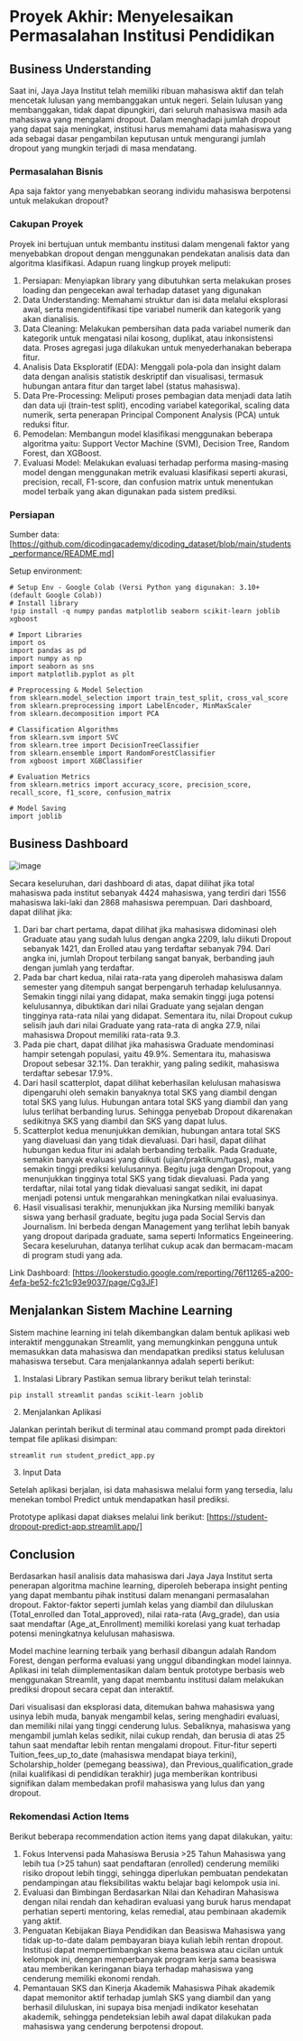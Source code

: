 # Proyek Akhir: Menyelesaikan Permasalahan Institusi Pendidikan

## Business Understanding
Saat ini, Jaya Jaya Institut telah memiliki ribuan mahasiswa aktif dan telah mencetak lulusan yang membanggakan untuk negeri. Selain lulusan yang membanggakan, tidak dapat dipungkiri, dari seluruh mahasiswa masih ada mahasiswa yang mengalami dropout. Dalam menghadapi jumlah dropout yang dapat saja meningkat, institusi harus memahami data mahasiswa yang ada sebagai dasar pengambilan keputusan untuk mengurangi jumlah dropout yang mungkin terjadi di masa mendatang.

### Permasalahan Bisnis
Apa saja faktor yang menyebabkan seorang individu mahasiswa berpotensi untuk melakukan dropout?

### Cakupan Proyek
Proyek ini bertujuan untuk membantu institusi dalam mengenali faktor yang menyebabkan dropout dengan menggunakan pendekatan analisis data dan algoritma klasifikasi. Adapun ruang lingkup proyek meliputi:

1. Persiapan: Menyiapkan library yang dibutuhkan serta melakukan proses loading dan pengecekan awal terhadap dataset yang digunakan
2. Data Understanding: Memahami struktur dan isi data melalui eksplorasi awal, serta mengidentifikasi tipe variabel numerik dan kategorik yang akan dianalisis.
3. Data Cleaning: Melakukan pembersihan data pada variabel numerik dan kategorik untuk mengatasi nilai kosong, duplikat, atau inkonsistensi data. Proses agregasi juga dilakukan untuk menyederhanakan beberapa fitur.
4. Analisis Data Eksploratif (EDA): Menggali pola-pola dan insight dalam data dengan analisis statistik deskriptif dan visualisasi, termasuk hubungan antara fitur dan target label (status mahasiswa).
5. Data Pre-Processing: Meliputi proses pembagian data menjadi data latih dan data uji (train-test split), encoding variabel kategorikal, scaling data numerik, serta penerapan Principal Component Analysis (PCA) untuk reduksi fitur.
6. Pemodelan: Membangun model klasifikasi menggunakan beberapa algoritma yaitu: Support Vector Machine (SVM), Decision Tree, Random Forest, dan XGBoost.
7. Evaluasi Model: Melakukan evaluasi terhadap performa masing-masing model dengan menggunakan metrik evaluasi klasifikasi seperti akurasi, precision, recall, F1-score, dan confusion matrix untuk menentukan model terbaik yang akan digunakan pada sistem prediksi.


### Persiapan

Sumber data: [https://github.com/dicodingacademy/dicoding_dataset/blob/main/students_performance/README.md]

Setup environment: 
```
# Setup Env - Google Colab (Versi Python yang digunakan: 3.10+ (default Google Colab))
# Install library 
!pip install -q numpy pandas matplotlib seaborn scikit-learn joblib xgboost

# Import Libraries
import os
import pandas as pd
import numpy as np
import seaborn as sns
import matplotlib.pyplot as plt

# Preprocessing & Model Selection
from sklearn.model_selection import train_test_split, cross_val_score
from sklearn.preprocessing import LabelEncoder, MinMaxScaler
from sklearn.decomposition import PCA

# Classification Algorithms
from sklearn.svm import SVC
from sklearn.tree import DecisionTreeClassifier
from sklearn.ensemble import RandomForestClassifier
from xgboost import XGBClassifier

# Evaluation Metrics
from sklearn.metrics import accuracy_score, precision_score, recall_score, f1_score, confusion_matrix

# Model Saving
import joblib
```

## Business Dashboard
![image](https://github.com/user-attachments/assets/97d826fe-8be7-4927-b37c-1e1ca8e73e6e)

Secara keseluruhan, dari dashboard di atas, dapat dilihat jika total mahasiswa pada institut sebanyak 4424 mahasiswa, yang terdiri dari 1556 mahasiswa laki-laki dan 2868 mahasiswa perempuan. Dari dashboard, dapat dilihat jika:
1. Dari bar chart pertama, dapat dilihat jika mahasiswa didominasi oleh Graduate atau yang sudah lulus dengan angka 2209, lalu diikuti Dropout sebanyak 1421, dan Erolled atau yang terdaftar sebanyak 794. Dari angka ini, jumlah Dropout terbilang sangat banyak, berbanding jauh dengan jumlah yang terdaftar.
2. Pada bar chart kedua, nilai rata-rata yang diperoleh mahasiswa dalam semester yang ditempuh sangat berpengaruh terhadap kelulusannya. Semakin tinggi nilai yang didapat, maka semakin tinggi juga potensi kelulusannya, dibuktikan dari nilai Graduate yang sejalan dengan tingginya rata-rata nilai yang didapat. Sementara itu, nilai Dropout cukup selisih jauh dari nilai Graduate yang rata-rata di angka 27.9, nilai mahasiswa Dropout memiliki rata-rata 9.3.
3. Pada pie chart, dapat dilihat jika mahasiswa Graduate mendominasi hampir setengah populasi, yaitu 49.9%. Sementara itu, mahasiswa Dropout sebesar 32.1%. Dan terakhir, yang paling sedikit, mahasiswa terdaftar sebesar 17.9%.
4. Dari hasil scatterplot, dapat dilihat keberhasilan kelulusan mahasiswa dipengaruhi oleh semakin banyaknya total SKS yang diambil dengan total SKS yang lulus. Hubungan antara total SKS yang diambil dan yang lulus terlihat berbanding lurus. Sehingga penyebab Dropout dikarenakan sedikitnya SKS yang diambil dan SKS yang dapat lulus. 
5. Scatterplot kedua menunjukkan demikian, hubungan antara total SKS yang diaveluasi dan yang tidak dievaluasi. Dari hasil, dapat dilihat hubungan kedua fitur ini adalah berbanding terbalik. Pada Graduate, semakin banyak evaluasi yang diikuti (ujian/praktikum/tugas), maka semakin tinggi prediksi kelulusannya. Begitu juga dengan Dropout, yang menunjukkan tingginya total SKS yang tidak dievaluasi. Pada yang terdaftar, nilai total yang tidak dievaluasi sangat sedikit, ini dapat menjadi potensi untuk mengarahkan meningkatkan nilai evaluasinya.
6. Hasil visualisasi terakhir, menunjukkan jika Nursing memiliki banyak siswa yang berhasil graduate, begitu juga pada Social Servis dan Journalism. Ini berbeda dengan Management yang terlihat lebih banyak yang dropout daripada graduate, sama seperti Informatics Engeineering. Secara keseluruhan, datanya terlihat cukup acak dan bermacam-macam di program studi yang ada.

Link Dashboard: [https://lookerstudio.google.com/reporting/76f11265-a200-4efa-be52-fc21c93e9037/page/Cg3JF]

## Menjalankan Sistem Machine Learning
Sistem machine learning ini telah dikembangkan dalam bentuk aplikasi web interaktif menggunakan Streamlit, yang memungkinkan pengguna untuk memasukkan data mahasiswa dan mendapatkan prediksi status kelulusan mahasiswa tersebut. Cara menjalankannya adalah seperti berikut:

1. Instalasi Library
Pastikan semua library berikut telah terinstal:
```
pip install streamlit pandas scikit-learn joblib
```

2. Menjalankan Aplikasi

Jalankan perintah berikut di terminal atau command prompt pada direktori tempat file aplikasi disimpan:
```
streamlit run student_predict_app.py
```

3. Input Data

Setelah aplikasi berjalan, isi data mahasiswa melalui form yang tersedia, lalu menekan tombol Predict untuk mendapatkan hasil prediksi.

Prototype aplikasi dapat diakses melalui link berikut: [https://student-dropout-predict-app.streamlit.app/]

## Conclusion
Berdasarkan hasil analisis data mahasiswa dari Jaya Jaya Institut serta penerapan algoritma machine learning, diperoleh beberapa insight penting yang dapat membantu pihak institusi dalam menangani permasalahan dropout. Faktor-faktor seperti jumlah kelas yang diambil dan diluluskan (Total_enrolled dan Total_approved), nilai rata-rata (Avg_grade), dan usia saat mendaftar (Age_at_Enrollment) memiliki korelasi yang kuat terhadap potensi meningkatnya kelulusan mahasiswa.

Model machine learning terbaik yang berhasil dibangun adalah Random Forest, dengan performa evaluasi yang unggul dibandingkan model lainnya. Aplikasi ini telah diimplementasikan dalam bentuk prototype berbasis web menggunakan Streamlit, yang dapat membantu institusi dalam melakukan prediksi dropout secara cepat dan interaktif.

Dari visualisasi dan eksplorasi data, ditemukan bahwa mahasiswa yang usinya lebih muda, banyak mengambil kelas, sering menghadiri evaluasi, dan memiliki nilai yang tinggi cenderung lulus. Sebaliknya, mahasiswa yang mengambil jumlah kelas sedikit, nilai cukup rendah, dan berusia di atas 25 tahun saat mendaftar lebih rentan mengalami dropout. Fitur-fitur seperti Tuition_fees_up_to_date (mahasiswa mendapat biaya terkini), Scholarship_holder (pemegang beassiwa), dan Previous_qualification_grade (nilai kualifikasi di pendidikan terakhir) juga memberikan kontribusi signifikan dalam membedakan profil mahasiswa yang lulus dan yang dropout.

### Rekomendasi Action Items
Berikut beberapa recommendation action items yang dapat dilakukan, yaitu:
1. Fokus Intervensi pada Mahasiswa Berusia >25 Tahun
Mahasiswa yang lebih tua (>25 tahun) saat pendaftaran (enrolled) cenderung memiliki risiko dropout lebih tinggi, sehingga diperlukan pembuatan pendekatan pendampingan atau fleksibilitas waktu belajar bagi kelompok usia ini.
2. Evaluasi dan Bimbingan Berdasarkan Nilai dan Kehadiran
Mahasiswa dengan nilai rendah dan kehadiran evaluasi yang buruk harus mendapat perhatian seperti mentoring, kelas remedial, atau pembinaan akademik yang aktif.
3. Penguatan Kebijakan Biaya Pendidikan dan Beasiswa
Mahasiswa yang tidak up-to-date dalam pembayaran biaya kuliah lebih rentan dropout. Institusi dapat mempertimbangkan skema beasiswa atau cicilan untuk kelompok ini, dengan memperbanyak program kerja sama beasiswa atau memberikan keringanan biaya terhadap mahasiswa yang cenderung memiliki ekonomi rendah.
4. Pemantauan SKS dan Kinerja Akademik Mahasiswa
Pihak akademik dapat memonitor aktif terhadap jumlah SKS yang diambil dan yang berhasil diluluskan, ini supaya bisa menjadi indikator kesehatan akademik, sehingga pendeteksian lebih awal dapat dilakukan pada mahasiswa yang cenderung berpotensi dropout.
